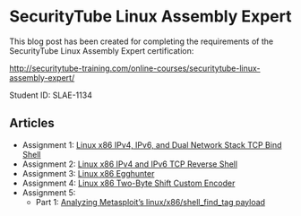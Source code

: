 # SecurityTube Linux Assembly Expert

This blog post has been created for completing the requirements of the SecurityTube Linux Assembly Expert certification:

http://securitytube-training.com/online-courses/securitytube-linux-assembly-expert/

Student ID: SLAE-1134

## Articles

* Assignment 1: [Linux x86 IPv4, IPv6, and Dual Network Stack TCP Bind Shell](https://deceiveyour.team/2018/08/19/tcp-ipv4-ipv6-and-dual-stack-bind-shell/)
* Assignment 2: [Linux x86 IPv4 and IPv6 TCP Reverse Shell](https://deceiveyour.team/2018/08/26/tcp-ipv4-and-ipv6-reverse-shell/)
* Assignment 3: [Linux x86 Egghunter](https://deceiveyour.team/2018/08/27/x86-egghunter/)
* Assignment 4: [Linux x86 Two-Byte Shift Custom Encoder](https://deceiveyour.team/2018/08/27/linux-x86-two-byte-shift-encoder/)
* Assignment 5:
    * Part 1: [Analyzing Metasploit’s linux/x86/shell_find_tag payload](https://deceiveyour.team/2018/08/27/analyzing-metasploits-linux-x86-shell_find_tag-payload/)
